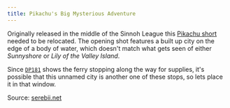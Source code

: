 ```yaml
---
title: Pikachu's Big Mysterious Adventure
---
```

Originally released in the middle of the Sinnoh League this [Pikachu
short][PK21] needed to be relocated. The opening shot features a built up city
on the edge of a body of water, which doesn't match what gets seen of either
_Sunnyshore_ or _Lily of the Valley Island_.

Since [`DP181`][DP181] shows the ferry stopping along the way for supplies,
it's possible that this unnamed city is another one of these stops, so lets
place it in that window.

Source: [serebii.net][source]

[source]: http://www.serebii.net/movies/pikachu13/pics.shtml
[DP181]: http://bulbapedia.bulbagarden.net/wiki/DP181
[M13]: http://bulbapedia.bulbagarden.net/wiki/M13
[PK21]: http://bulbapedia.bulbagarden.net/wiki/PK21
